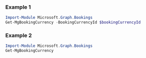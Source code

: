 ### Example 1
``` powershell
Import-Module Microsoft.Graph.Bookings
Get-MgBookingCurrency -BookingCurrencyId $bookingCurrencyId
```
### Example 2
``` powershell
Import-Module Microsoft.Graph.Bookings
Get-MgBookingCurrency
```
